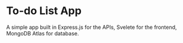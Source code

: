 # To-do List App

A simple app built in Express.js for the APIs, Svelete for the frontend, MongoDB Atlas for database.